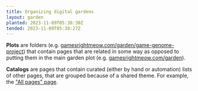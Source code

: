 ```yaml
---
title: Organizing digital gardens
layout: garden
planted: 2023-11-09T05:38:30Z
tended: 2023-11-09T05:38:27Z
---
```


__Plots__ are folders (e.g. [gamesrightmeow.com/garden/game-genome-project](https://gamesrightmeow.com/garden/game-genome-project)) that contain pages that are related in some way as opposed to putting them in the main garden plot (e.g. [gamesrightmeow.com/garden](https://gamesrightmeow.com/garden/)).

__Catalogs__ are pages that contain curated (either by hand or automation) lists of other pages, that are grouped because of a shared theme. For example, the ["All pages" page](/garden/all-pages).

<!-- TODO: thoughts on how to organize gardens once this one grows larger -->